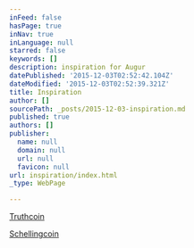 ```yaml
---
inFeed: false
hasPage: true
inNav: true
inLanguage: null
starred: false
keywords: []
description: inspiration for Augur
datePublished: '2015-12-03T02:52:42.104Z'
dateModified: '2015-12-03T02:52:39.321Z'
title: Inspiration
author: []
sourcePath: _posts/2015-12-03-inspiration.md
published: true
authors: []
publisher:
  name: null
  domain: null
  url: null
  favicon: null
url: inspiration/index.html
_type: WebPage

---
```

[Truthcoin][0]

[Schellingcoin][1]

[0]: http://bitcoinhivemind.com/papers/hivemind-whitepaper.pdf
[1]: https://blog.ethereum.org/2014/03/28/schellingcoin-a-minimal-trust-universal-data-feed/